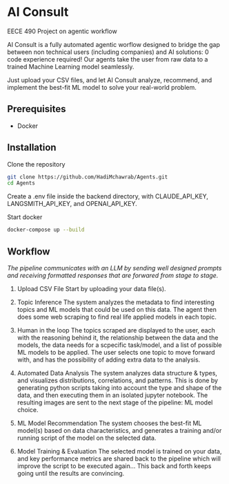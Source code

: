 # AI Consult
EECE 490 Project on agentic workflow

AI Consult is a fully automated agentic worflow designed to bridge the gap between non technical users (including companies) and AI solutions: 0 code experience required!
Our agents take the user from raw data to a trained Machine Learning model seamlessly. 

Just upload your CSV files, and let AI Consult analyze, recommend, and implement the best-fit ML model to solve your real-world problem.

## Prerequisites
 - Docker

## Installation
Clone the repository
```bash
git clone https://github.com/HadiMchawrab/Agents.git
cd Agents
```
Create a .env file inside the backend directory, with CLAUDE_API_KEY, LANGSMITH_API_KEY, and OPENAI_API_KEY.

Start docker
```bash
docker-compose up --build
```

## Workflow
_The pipeline communicates with an LLM by sending well designed prompts and receiving formatted responses that are forwared from stage to stage._

1. Upload CSV File
   Start by uploading your data file(s).

2. Topic Inference
   The system analyzes the metadata to find interesting topics and ML models that could be used on this data.
   The agent then does some web scraping to find real life applied models in each topic.

3. Human in the loop
   The topics scraped are displayed to the user, each with the reasoning behind it, the relationship between the data and the models, the data needs for a scpecific task/model, and a list of possible ML models to be applied.
   The user selects one topic to move forward with, and has the possibility of adding extra data to the analysis.

4. Automated Data Analysis
   The system analyzes data structure & types, and visualizes distributions, correlations, and patterns.
   This is done by generating python scripts taking into account the type and shape of the data, and then executing them in an isolated jupyter notebook.
   The resulting images are sent to the next stage of the pipeline: ML model choice.

6. ML Model Recommendation
   The system chooses the best-fit ML model(s) based on data characteristics, and generates a training and/or running script of the model on the selected data.

8. Model Training & Evaluation
   The selected model is trained on your data, and key performance metrics are shared back to the pipeline which will improve the script to be executed again...
   This back and forth keeps going until the results are convincing.
